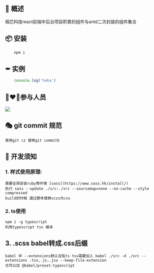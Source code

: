                                                       
## 🏹 概述
  相芯科技react前端中后台项目积累的组件与antd二次封装的组件集合

## 📦 安装
```javascript
    npm i
```

## ✒ 实例
```javascript
    console.log('haha')
```

## 👩‍❤️‍👩参与人员
  [![](https://avatars2.githubusercontent.com/u/22650901?s=60&v=4)](https://github.com/HuiGeGeGitHub)


## 🎭 git commit 规范
    使用git cz 替换git commitb

## 🔧 开发须知
### 1. 样式使用原理:  
    需要全局安装ruby等环境 [sass](https://www.sass.hk/install/) 
    执行 sass --update ./src:./src --sourcemap=none --no-cache --style compressed
    build的时候 通过脚本替换scss为css
### 2. ts使用
    npm i -g typescript
    利用typescript tsx 编译
## 3. .scss babel转成.css后缀
    babel 中 --extensions默认没有ts tsx需要加入 babel ./src -d ./src --extensions .tsx,.js,.jsx --keep-file-extension
    也可以加 @babel/preset-typescript